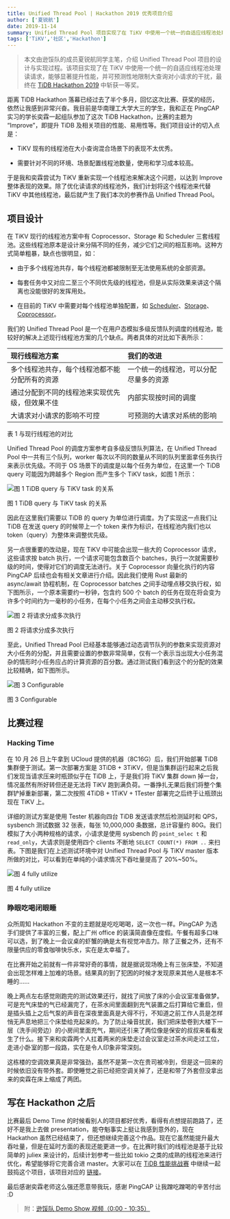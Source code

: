 ```yaml
---
title: Unified Thread Pool | Hackathon 2019 优秀项目介绍
author: ['夏锐航']
date: 2019-11-14
summary: Unified Thread Pool 项目实现了在 TiKV 中使用一个统一的自适应线程池处理读请求，能够显著提升性能，并可预测性地限制大查询对小请求的干扰，最终在 TiDB Hackathon 2019 中斩获一等奖。
tags: ['TiKV','社区','Hackathon']
---
```


>本文由逊馁队的成员夏锐航同学主笔，介绍 Unified Thread Pool 项目的设计与实现过程。该项目实现了在 TiKV 中使用一个统一的自适应线程池处理读请求，能够显著提升性能，并可预测性地限制大查询对小请求的干扰，最终在 [TiDB Hackathon 2019](https://mp.weixin.qq.com/s?__biz=MzI3NDIxNTQyOQ==&mid=2247490046&idx=1&sn=962bb8aa4619c3815fcc561ed96331d7&chksm=eb163e94dc61b7826b7e73a057f4c9823261c1a79005104dd41dbd6ef4276c01bd6e41a69d14&scene=21&token=1896003006&lang=zh_CN#wechat_redirect) 中斩获一等奖。

距离 TiDB Hackathon 落幕已经过去了半个多月，回忆这次比赛、获奖的经历，依然让我感到非常兴奋。我目前是华南理工大学大三的学生，我和正在 PingCAP 实习的学长奕霖一起组队参加了这次 TiDB Hackathon，比赛的主题为 “Improve”，即提升 TiDB 及相关项目的性能、易用性等。我们项目设计的切入点是： 

* TiKV 现有的线程池在大小查询混合场景下的表现不太优秀。

* 需要针对不同的环境、场景配置线程池数量，使用和学习成本较高。

于是我和奕霖尝试为 TiKV 重新实现一个线程池来解决这个问题，以达到 Improve 整体表现的效果。除了优化读请求的线程池外，我们计划将这个线程池来代替 TiKV 中其他线程池，最后就产生了我们本次的参赛作品 Unified Thread Pool。

## 项目设计

在 TiKV 现行的线程池方案中有 Coprocessor、Storage 和 Scheduler 三套线程池。这些线程池原本是设计来分隔不同的任务，减少它们之间的相互影响。这种方式简单粗暴，缺点也很明显，如：

* 由于多个线程池共存，每个线程池都被限制至无法使用系统的全部资源。

* 每套任务中又对应二至三个不同优先级的线程池，但是从实际效果来讲这个隔离也没能很好的发挥用处。

* 在目前的 TiKV 中需要对每个线程池单独配置，如 [Scheduler](https://pingcap.com/docs-cn/v3.0/reference/configuration/tikv-server/configuration-file/#scheduler-worker-pool-size)、[Storage](https://pingcap.com/docs-cn/v3.0/reference/configuration/tikv-server/configuration-file/#readpoolstorage)、[Coprocessor](https://pingcap.com/docs-cn/v3.0/reference/configuration/tikv-server/configuration-file/#readpoolcoprocessor)。

我们的 Unified Thread Pool 是一个在用户态模拟多级反馈队列调度的线程池，能较好的解决上述现行线程池方案的几个缺点。两者具体的对比如下表所示：

| 现行线程池方案 | 我们的改进 |
|:--------|:--------| 
| 多个线程池共存，每个线程池都不能分配所有的资源 | 一个统一的线程池，可以分配尽量多的资源|
| 通过分配到不同的线程池来实现优先级，但效果不佳 | 内部实现按时间的调度 |
| 大请求对小请求的影响不可控 | 可预测的大请求对系统的影响 |

<div class="caption-center">表 1 与现行线程池的对比</div>

Unified Thread Pool 的调度方案参考自多级反馈队列算法，在 Unified Thread Pool 中一共有三个队列，worker 每次以不同的数量从不同的队列里面拿任务执行来表示优先级。不同于 OS 场景下的调度是以每个任务为单位，在这里一个 TiDB query 可能因为跨越多个 Region 而产生多个 TiKV task，如图 1 所示：

![图 1 TiDB query 与 TiKV task 的关系](https://download.pingcap.com/images/blog/unified-thread-pool/1-tidb-query-tikv-task.png)

<div class="caption-center">图 1 TiDB query 与 TiKV task 的关系</div>

因此在这里我们需要以 TiDB 的 query 为单位进行调度。为了实现这一点我们让 TiDB 在发送 query 的时候带上一个 token 来作为标识，在线程池内我们也以 token（query）为整体来调整优先级。

另一点很重要的改动是，现在 TiKV 中可能会出现一些大的 Coprocessor 请求，这些请求按 batch 执行，一个请求可能包含数百个 batches，执行一次就需要秒级的时间，使得对它们的调度无法进行。关于 Coprocessor 向量化执行的内容 PingCAP 后续也会有相关文章进行介绍。因此我们使用 Rust 最新的 async/await 协程机制，在 Coprocessor batches 之间手动埋点移交执行权，如下图所示，一个原本需要约一秒钟，包含约 500 个 batch 的任务在现在将会变为许多个时间约为一毫秒的小任务，在每个小任务之间会主动移交执行权。

![图 2 将请求分成多次执行](https://download.pingcap.com/images/blog/unified-thread-pool/2-将请求分成多次执行.png)

<div class="caption-center">图 2 将请求分成多次执行</div>

至此，Unified Thread Pool 已经基本能够通过动态调节队列的参数来实现资源对大小任务的分配，并且需要设置的参数非常简单，仅有一个表示当出现大小任务混杂的情形时小任务应占的计算资源的百分数。通过测试我们看到这个的分配的效果比较精确，如下图所示。

![图 3 Configurable](https://download.pingcap.com/images/blog/unified-thread-pool/3-configurable.png)

<div class="caption-center">图 3 Configurable</div>

## 比赛过程

### Hacking Time

在 10 月 26 日上午拿到 UCloud 提供的机器（8C16G）后，我们开始部署 TiDB 集群便于测试。第一次部署方案是 3TiDB + 3TiKV，但是当集群运行起来之后我们发现当请求压来时瓶颈似乎在 TiDB 上，于是我们将 TiKV 集群 down 掉一台，情况虽然有所好转但还是无法将 TiKV 跑到满负荷。一番挣扎无果后我们将整个集群铲掉重新部署，第二次按照 4TiDB + 1TiKV + 1Tester 部署完之后终于让瓶颈出现在 TiKV 上。

详细的测试方案是使用 Tester 机器向四台 TiDB 发送请求然后检测延时和 QPS，sysbench 测试数据 32 张表，每张 10,000,000 条数据，总计容量约 80G。我们模拟了大小两种规格的请求，小请求是使用 sysbench 的 `point_selec t` 和 `read_only`，大请求则是使用四个 clients 不断地 `SELECT COUNT(*) FROM ..` 来扫表。下图是我们在上述测试环境中对 Unified Thread Pool 与 TiKV master 版本所做的对比，可以看到在单纯的小请求情况下吞吐量提高了 20%~50%。

![图 4 fully utilize](https://download.pingcap.com/images/blog/unified-thread-pool/4-fully-utilize.png)

<div class="caption-center">图 4 fully utilize</div>

### 睁眼吃喝闭眼睡

众所周知 Hackathon 不变的主题就是吃吃喝喝，这一次也一样。PingCAP 为选手们提供了丰富的三餐，配上广州 office 的装潢简直像在度假。午餐有超多口味可以选，到了晚上一会议桌的虾蟹的确是太有视觉冲击力。除了正餐之外，还有不限量供应的零食咖啡快乐水，实在是太幸福了。

在比赛开始之前就有一件非常好奇的事情，就是据说现场晚上有三张床垫，不知道会出现怎样难上加难的场景。结果真的到了犯困的时候才发现原来其他人是根本不睡的……

晚上两点左右感觉刚跑完的测试效果还行，就找了间放了床的小会议室准备做梦。可是充气床垫的气已经漏完了，在茶水间里面翻到充气装置之后打算给它重启，但是插头插上之后气泵的声音在深夜里面真是大得不行，不知道之前工作人员是怎样悄无声息地把三个床垫给充起来的。为了防止噪音扰民，我们把床垫卷到大楼下一层（洗手间旁边）的小房间里面充气，期间还引来了两位像是保安的叔叔来看看发生了什么。接下来和奕霖两个人扛着两米的床垫走过会议室走过茶水间走过工位，走进小卧室的那一段路，实在是令人印象非常深刻。

这栋楼的空调效果真是非常强劲，虽然不是第一次在贵司被冷到，但是这一回来的时候依旧没有带外套。即使睡觉之前已经把空调关掉了，还是和带了外套但没拿出来的奕霖在床上缩成了两团。

## 写在 Hackathon 之后

比赛最后 Demo Time 的时候看别人的项目都好优秀，看得有点想提前跑路了，还好不是我上去做 presentation，能夺魁事实上挺让我感到意外的，现在 Hackathon 虽然已经结束了，但还想继续完善这个作品。现在它虽然能提升最大吞吐量，但是在延时方面的表现还能更进一步。在比赛时我们的线程池是基于比较简单的 juliex 来设计的，后续计划参考一些比如 tokio 之类的成熟的线程池来进行优化，希望能够将它完善合进 master。大家可以在 [TiDB 性能挑战赛](https://pingcap.com/community-cn/tidb-performance-challenge/) 中继续一起鼓捣这个项目，该项目对应的 [链接](https://github.com/tikv/tikv/issues/5765)。

最后感谢奕霖老师这么强还愿意带我玩，感谢 PingCAP 让我蹭吃蹭喝的辛苦付出 :D 

>附：[逊馁队 Demo Show 视频（0:00 - 10:35）](https://v.qq.com/x/page/s30152xwbyj.html)
